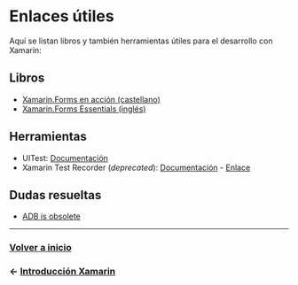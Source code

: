 # Enlaces útiles

Aquí se listan libros y también herramientas útiles para el desarrollo con Xamarin:

## Libros

* [Xamarin.Forms en acción (castellano)](http://rclibros.es/producto/xamarin-forms-accion/)
* [Xamarin.Forms Essentials (inglés)](https://www.apress.com/gp/book/9781484232392)

## Herramientas

* UITest: [Documentación](https://developer.xamarin.com/api/namespace/Xamarin.UITest/)
* Xamarin Test Recorder (_deprecated_): [Documentación](https://blog.xamarin.com/creating-a-ui-test-suite-with-the-xamarin-test-recorder/) - [Enlace](https://marketplace.visualstudio.com/items?itemName=XamarinInc.XamarinTestRecorder2015)

## Dudas resueltas

* [ADB is obsolete](https://stackoverflow.com/a/51549901/6659852)

---

### [Volver a inicio](../README.md)

### ← [Introducción Xamarin](intro.md)
